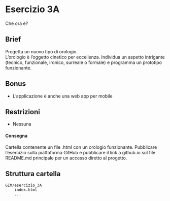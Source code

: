 # Esercizio 3A
Che ora è?

## Brief
Progetta un nuovo tipo di orologio.  
L’orologio è l’oggetto cinetico per eccellenza. Individua un aspetto intrigante (tecnico, funzionale, ironico, surreale o formale) e programma un prototipo funzionante.  

## Bonus
- L’applicazione è anche una web app per mobile

## Restrizioni
- Nessuna 

#### Consegna
Cartella contenente un file .html con un orologio funzionante.
Pubblicare l’esercizio sulla piattaforma GitHub e pubblicare il link a github.io sul file README.md principale per un accesso diretto al progetto.

## Struttura cartella
```
GIM/esercizio_3A
	index.html  
	...
``` 
